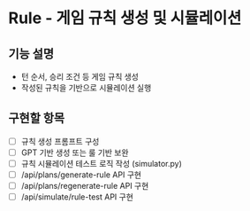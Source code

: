 # Rule - 게임 규칙 생성 및 시뮬레이션

## 기능 설명
- 턴 순서, 승리 조건 등 게임 규칙 생성
- 작성된 규칙을 기반으로 시뮬레이션 실행

## 구현할 항목
- [ ] 규칙 생성 프롬프트 구성
- [ ] GPT 기반 생성 또는 룰 기반 보완
- [ ] 규칙 시뮬레이션 테스트 로직 작성 (simulator.py)
- [ ] /api/plans/generate-rule API 구현
- [ ] /api/plans/regenerate-rule API 구현
- [ ] /api/simulate/rule-test API 구현